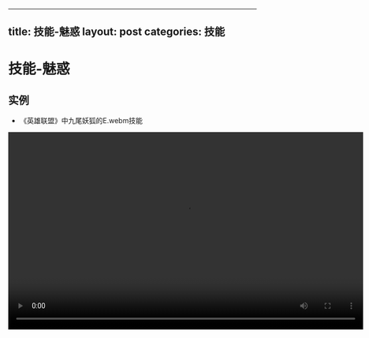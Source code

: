 
---
title: 技能-魅惑
layout: post
categories: 技能
---
# 技能-魅惑


## 实例

- 《英雄联盟》中九尾妖狐的E.webm技能

<video width="720" height="400" controls>
    <source src="{{ site.url }}/videos/魅惑-九尾妖狐-阿璃-E.webm" type="video/webm">
</video>
